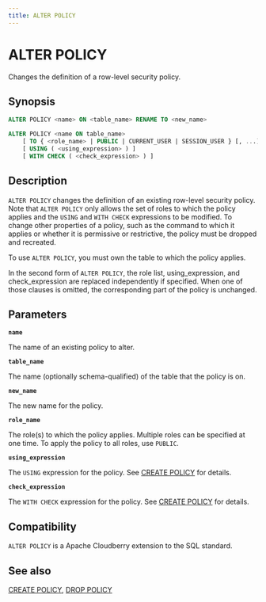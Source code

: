 ```yaml
---
title: ALTER POLICY
---
```


# ALTER POLICY

Changes the definition of a row-level security policy.

## Synopsis

```sql
ALTER POLICY <name> ON <table_name> RENAME TO <new_name>

ALTER POLICY <name ON table_name>
    [ TO { <role_name> | PUBLIC | CURRENT_USER | SESSION_USER } [, ...] ]
    [ USING ( <using_expression> ) ]
    [ WITH CHECK ( <check_expression> ) ]
```

## Description

`ALTER POLICY` changes the definition of an existing row-level security policy. Note that `ALTER POLICY` only allows the set of roles to which the policy applies and the `USING` and `WITH CHECK` expressions to be modified. To change other properties of a policy, such as the command to which it applies or whether it is permissive or restrictive, the policy must be dropped and recreated.

To use `ALTER POLICY`, you must own the table to which the policy applies.

In the second form of `ALTER POLICY`, the role list, using_expression, and check_expression are replaced independently if specified. When one of those clauses is omitted, the corresponding part of the policy is unchanged.

## Parameters

**`name`**

The name of an existing policy to alter.

**`table_name`**

The name (optionally schema-qualified) of the table that the policy is on.

**`new_name`**

The new name for the policy.

**`role_name`**

The role(s) to which the policy applies. Multiple roles can be specified at one time. To apply the policy to all roles, use `PUBLIC`.

**`using_expression`**

The `USING` expression for the policy. See [CREATE POLICY](/docs/sql-stmts/create-policy.md) for details.

**`check_expression`**

The `WITH CHECK` expression for the policy. See [CREATE POLICY](/docs/sql-stmts/create-policy.md) for details.

## Compatibility

`ALTER POLICY` is a Apache Cloudberry extension to the SQL standard.

## See also

[CREATE POLICY](/docs/sql-stmts/create-policy.md), [DROP POLICY](/docs/sql-stmts/drop-policy.md)
